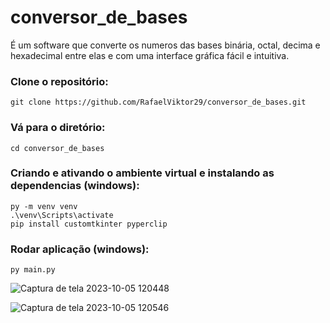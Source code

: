# conversor_de_bases
É um software que converte os numeros das bases
binária, octal, decima e hexadecimal entre elas
e com uma interface gráfica fácil e intuitiva.

### Clone o repositório:
```
git clone https://github.com/RafaelViktor29/conversor_de_bases.git
```

### Vá para o diretório:
```
cd conversor_de_bases
```

### Criando e ativando o ambiente virtual e instalando as dependencias (windows):
```
py -m venv venv
.\venv\Scripts\activate
pip install customtkinter pyperclip
```

### Rodar aplicação (windows):
```
py main.py
```

![Captura de tela 2023-10-05 120448](https://github.com/RafaelViktor29/conversor_de_bases/assets/140008922/21540f4d-fe3c-44d6-aada-391ae8d94e70)

![Captura de tela 2023-10-05 120546](https://github.com/RafaelViktor29/conversor_de_bases/assets/140008922/641b79c0-4e49-4d63-aa80-d2e87f58f2dc)
